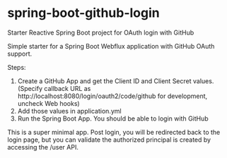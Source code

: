 # spring-boot-github-login

Starter Reactive Spring Boot project for OAuth login with GitHub

Simple starter for a Spring Boot Webflux application with GitHub OAuth support.

Steps:
1. Create a GitHub App and get the Client ID and Client Secret values. (Specify callback URL as http://localhost:8080/login/oauth2/code/github for development, uncheck Web hooks)
2. Add those values in application.yml
3. Run the Spring Boot App. You should be able to login with GitHub

This is a super minimal app. Post login, you will be redirected back to the login page, but you can validate the authorized principal is created by accessing the /user API.
